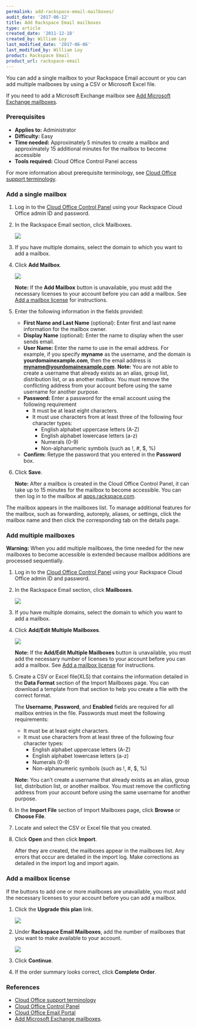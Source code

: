 ```yaml
---
permalink: add-rackspace-email-mailboxes/
audit_date: '2017-06-12'
title: Add Rackspace Email mailboxes
type: article
created_date: '2011-12-18'
created_by: William Loy
last_modified_date: '2017-06-06'
last_modified_by: William Loy
product: Rackspace Email
product_url: rackspace-email
---
```


You can add a single mailbox to your Rackspace Email account or you can add multiple mailboxes by using a CSV or Microsoft Excel file.

If you need to add a Microsoft Exchange mailbox see [Add Microsoft Exchange mailboxes](https://support.rackspace.com/how-to/adding-microsoft-exchange-mailboxes/).

### Prerequisites

- **Applies to:** Administrator
- **Difficulty:** Easy
- **Time needed:** Approximately 5 minutes to create a mailbox and approximately 15 additional minutes for the mailbox to become accessible
- **Tools required:** Cloud Office Control Panel access

For more information about prerequisite terminology, see [Cloud Office support terminology](/how-to/cloud-office-support-terminology).

### Add a single mailbox

1. Log in to the [Cloud Office Control Panel](https://cp.rackspace.com/Login.aspx?ReturnUrl=%2f "Cloud Office Control Panel") using your Rackspace Cloud Office admin ID and password.
2. In the Rackspace Email section, click Mailboxes. 

   <img src="{% asset_path rackspace-email/add-rackspace-email-mailboxes/add-mailbox-sc1.png %}" />
   
3. If you have multiple domains, select the domain to which you want to add a mailbox.
4. Click **Add Mailbox**.

    <img src="{% asset_path rackspace-email/add-rackspace-email-mailboxes/add-mailbox-sc2.png %}" />
    
     **Note:** If the **Add Mailbox** button is unavailable, you must add the necessary licenses to your account before you can add a mailbox. See [Add a mailbox license](#add-a-mailbox-license) for instructions.
     
5. Enter the following information in the fields provided:
	 * **First Name and Last Name** (optional): Enter first and last name information for the mailbox owner.
	 * **Display Name** (optional): Enter the name to display when the user sends email.
	 * **User Name:** Enter the name to use in the email address. For example, if you specify **myname** as the username, and the domain is **yourdomainexample.com**, then the email address is **myname@yourdomainexample.com**.
      **Note:** You are not able to create a username that already exists as an alias, group list, distribution list, or as another mailbox. You must remove the conflicting address from your account before using the same username for another purpose.
	 * **Password:** Enter a password for the email account using the following requirement
	   - It must be at least eight characters.
	   - It must use characters from at least three of the following four character types:
	     - English alphabet uppercase letters (A-Z)
	     - English alphabet lowercase letters (a-z)
	     - Numerals (0-9)
	     - Non-alphanumeric symbols (such as !, #, $, %)
	 * **Confirm:** Retype the password that you entered in the **Password** box.
6. Click **Save**.

   **Note:** After a mailbox is created in the Cloud Office Control Panel, it can take up to 15 minutes for the mailbox to become accessible. You can then log in to the mailbox at [apps.rackspace.com](https://apps.rackspace.com/index.php).
     
The mailbox appears in the mailboxes list. To manage additional features for the mailbox, such as forwarding, autoreply, aliases, or settings, click the mailbox name and then click the corresponding tab on the details page.

### Add multiple mailboxes

**Warning:** When you add multiple mailboxes, the time needed for the new mailboxes to become accessible is extended because mailbox additions are processed sequentially.

1. Log in to the [Cloud Office Control Panel](https://cp.rackspace.com/Login.aspx?ReturnUrl=%2f "Cloud Office Control Panel") using your Rackspace Cloud Office admin ID and password.
2. In the Rackspace Email section, click **Mailboxes**. 

    <img src="{% asset_path rackspace-email/add-rackspace-email-mailboxes/add-mailbox-sc1.png %}" />
    
3. If you have multiple domains, select the domain to which you want to add a mailbox.

4. Click **Add/Edit Multiple Mailboxes**.

    <img src="{% asset_path rackspace-email/add-rackspace-email-mailboxes/add-multi-mailboxes.png %}" />
    
    **Note:** If the **Add/Edit Multiple Mailboxes** button is unavailable, you must add the necessary number of licenses to your account before you can add a mailbox. See [Add a mailbox license](#add-a-mailbox-license) for instructions.
    
5. Create a CSV or Excel file(XLS) that contains the information detailed in the **Data Format** section of the Import Mailboxes page. You can download a template from that section to help you create a file with the correct format.

   The **Username**, **Password**, and **Enabled** fields are required for all mailbox entries in the file. Passwords must meet the following requirements:
   
    - It must be at least eight characters.
    - It must use characters from at least three of the following four character types:
      - English alphabet uppercase letters (A-Z)
      - English alphabet lowercase letters (a-z)
      - Numerals (0-9)
      - Non-alphanumeric symbols (such as !, #, $, %)
		
	**Note:** You can’t create a username that already exists as an alias, group list, distribution list, or another mailbox. You must remove the conflicting address from your account before using the same username for another purpose.
		
6. In the **Import File** section of Import Mailboxes page, click **Browse** or **Choose File**.

7. Locate and select the CSV or Excel file that you created.

8. Click **Open** and then click **Import**.

   After they are created, the mailboxes appear in the mailboxes list. Any errors that occur are detailed in the import log. Make corrections as detailed in the import log and import again.

### Add a mailbox license

If the buttons to add one or more mailboxes are unavailable, you must add the necessary licenses to your account before you can add a mailbox.

1. Click the **Upgrade this plan** link.

    <img src="{% asset_path rackspace-email/add-rackspace-email-mailboxes/add-rse-license-sc1.png %}" />
    
2. Under **Rackspace Email Mailboxes**, add the number of mailboxes that you want to make available to your account.

    <img src="{% asset_path rackspace-email/add-rackspace-email-mailboxes/add-rse-license-sc2.png %}" />
    
3. Click **Continue**.
4. If the order summary looks correct, click **Complete Order**.

### References

- [Cloud Office support terminology](/how-to/cloud-office-support-terminology)
- [Cloud Office Control Panel](https://cp.rackspace.com/Login.aspx?ReturnUrl=%2f "Cloud Office Control Panel")
- [Cloud Office Email Portal](https://apps.rackspace.com/index.php)
- [Add Microsoft Exchange mailboxes](https://support.rackspace.com/how-to/adding-microsoft-exchange-mailboxes/).
